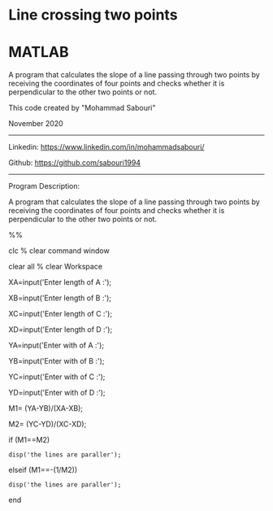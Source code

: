 # Line crossing two points
# MATLAB

A program that calculates the slope of a line passing through two points
by receiving the coordinates of four points and checks whether it is perpendicular to the other two points or not.

This code created by "Mohammad Sabouri"

November 2020

----------------------------------------------------------

 Linkedin:   https://www.linkedin.com/in/mohammadsabouri/
 
 Github:     https://github.com/sabouri1994
 
----------------------------------------------------------

 Program Description:
 
A program that calculates the slope of a line passing through two points by receiving the coordinates of four points and checks whether it is perpendicular to the other two points or not.

%%

clc  % clear command window

clear all  % clear Workspace

XA=input('Enter length of A :');

XB=input('Enter length of B :');

XC=input('Enter length of C :');

XD=input('Enter length of D :');

YA=input('Enter with of A :');

YB=input('Enter with of B :');

YC=input('Enter with of C :');

YD=input('Enter with of D :');

M1= (YA-YB)/(XA-XB);

M2= (YC-YD)/(XC-XD);

if (M1==M2)

    disp('the lines are paraller');
	
elseif (M1==-(1/M2))

    disp('the lines are paraller');
	
end
    
    